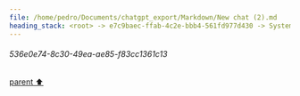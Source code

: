 ```yaml
---
file: /home/pedro/Documents/chatgpt_export/Markdown/New chat (2).md
heading_stack: <root> -> e7c9baec-ffab-4c2e-bbb4-561fd977d430 -> System -> 536e0e74-8c30-49ea-ae85-f83cc1361c13
---
```

###### 536e0e74-8c30-49ea-ae85-f83cc1361c13
[parent ⬆️](#e7c9baec-ffab-4c2e-bbb4-561fd977d430)
